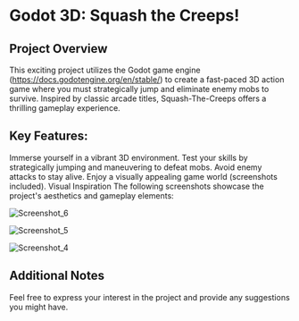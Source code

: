 # Godot 3D: Squash the Creeps!

## Project Overview

This exciting project utilizes the Godot game engine (https://docs.godotengine.org/en/stable/) to create a fast-paced 3D action game where you must strategically jump and eliminate enemy mobs to survive. Inspired by classic arcade titles, Squash-The-Creeps offers a thrilling gameplay experience.

## Key Features:

Immerse yourself in a vibrant 3D environment.
Test your skills by strategically jumping and maneuvering to defeat mobs.
Avoid enemy attacks to stay alive.
Enjoy a visually appealing game world (screenshots included).
Visual Inspiration
The following screenshots showcase the project's aesthetics and gameplay elements:

![Screenshot_6](https://github.com/EmreTopcu04/Godot3DSquash-The-Creeps/assets/114030199/e2bd38ad-c267-453f-8e86-d314382283ed)





![Screenshot_5](https://github.com/EmreTopcu04/Godot3DSquash-The-Creeps/assets/114030199/ee6bb485-8bed-4fda-8b68-3907f6f65655)





![Screenshot_4](https://github.com/EmreTopcu04/Godot3DSquash-The-Creeps/assets/114030199/c6532394-b112-4e31-9287-731b84e602d3)

## Additional Notes
Feel free to express your interest in the project and provide any suggestions you might have.
